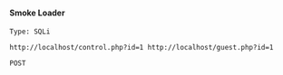 #### Smoke Loader

```
Type: SQLi

http://localhost/control.php?id=1 http://localhost/guest.php?id=1

POST
```
